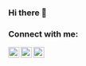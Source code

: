### Hi there 👋

### Connect with me:

[<img align="left" alt="boretobg | Facebook" width="22px" src="https://png.pngtree.com/element_our/png/20181011/facebook-social-media-icon-design-template-vector-png_126986.jpg" />][facebook]
[<img align="left" alt="boretobg | Instagram" width="22px" src="https://assets.stickpng.com/images/580b57fcd9996e24bc43c521.png" />][instagram]
[<img align="left" alt="boretobg | Youtube" width="22px" src="https://i.pinimg.com/originals/de/1c/91/de1c91788be0d791135736995109272a.png" />][youtube]

[facebook]: https://facebook.com/boretobg
[instagram]: https://instagram.com/bobbystefanov
[youtube]: https://www.youtube.com/paddingtonyt